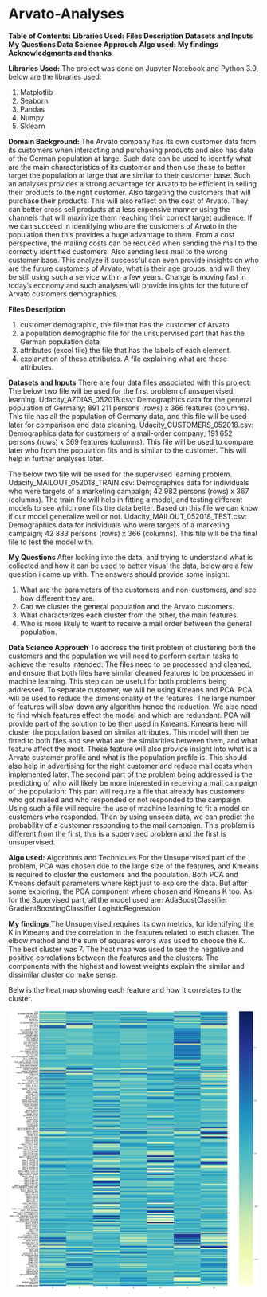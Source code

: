 # Arvato-Analyses
<b>Table of Contents:</b>
<b>Libraries Used:</b>
<b>Files Description</b>
<b> Datasets and Inputs</b>
<b> My Questions </b>
<b> Data Science Approuch</b>
<b>Algo used:</b>
<b>My findings</b>
<b>Acknowledgments and thanks</b>


<b>Libraries Used:</b>
The project was done on Jupyter Notebook and Python 3.0, below are the libraries used:
1. Matplotlib
2. Seaborn
3. Pandas
4. Numpy
5. Sklearn


<b>Domain Background:</b>
The Arvato company has its own customer data from its customers when interacting and purchasing products and also has data of the German population at large. Such data can be used to identify what are the main characteristics of its customer and then use these to better target the population at large that are similar to their customer base. Such an analyses provides a strong advantage for Arvato to be efficient in selling their products to the right customer. Also targeting the customers that will purchase their products.  This will also reflect on the cost of Arvato. They can better cross sell products at a less expensive manner using the channels that will maximize them reaching their correct target audience.
If we can succeed in identifying who are the customers of Arvato in the population then this provides a huge advantage to them. From a cost perspective, the mailing costs can be reduced when sending the mail to the correctly identified customers. Also sending less mail to the wrong customer base.  This analyze if successful can even provide insights on who are the future customers of Arvato, what is their age groups, and will they be still using such a service within a few years. Change is moving fast in today’s economy and such analyses will provide insights for the future of Arvato customers demographics. 


<b>Files Description</b>
1. customer demographic, the file that has the customer of Arvato
2. a population demographic file for the unsupervised part that has the German population data 
3. attributes (excel file) the file that has the labels of each element. 
4. explanation of these attributes. A file explaining what are these attributes. 

<b> Datasets and Inputs</b>
There are four data files associated with this project:
The below two file will be used for the first problem of unsupervised learning.
Udacity_AZDIAS_052018.csv: Demographics data for the general population of Germany; 891 211 persons (rows) x 366 features (columns). This file has all the population of Germany data, and this file will be used later for comparison and data cleaning. 
Udacity_CUSTOMERS_052018.csv: Demographics data for customers of a mail-order company; 191 652 persons (rows) x 369 features (columns). This file will be used to compare later who from the population fits and is similar to the customer. This will help in further analyses later.

The below two file will be used for the supervised learning problem.
Udacity_MAILOUT_052018_TRAIN.csv: Demographics data for individuals who were targets of a marketing campaign; 42 982 persons (rows) x 367 (columns). The train file will help in fitting a model, and testing different models to see which one fits the data better. Based on this file we can know if our model generalize well or not.
Udacity_MAILOUT_052018_TEST.csv: Demographics data for individuals who were targets of a marketing campaign; 42 833 persons (rows) x 366 (columns). This file will be the final file to test the model with.


<b> My Questions </b>
After looking into the data, and trying to understand what is collected and how it can be used to better visual the data,
below are a few question i came up with. The answers should provide some insight.

1. What are the parameters of the customers and non-customers, and see how different they are.
2. Can we cluster the general population and the Arvato customers.
3. What characterizes each cluster from the other, the main features.
4. Who is more likely to want to receive a mail order between the general population.

<b> Data Science Approuch</b>
To address the first problem of clustering both the customers and the population we will need to perform certain tasks to achieve the results intended:
The files need to be processed and cleaned, and ensure that both files have similar cleaned features to be processed in machine learning. This step can be useful for both problems being addressed.
To separate customer, we will be using Kmeans and PCA. PCA will be used to reduce the dimensionality of the features. The large number of features will slow down any algorithm hence the reduction. We also need to find which features effect the model and which are redundant. PCA will provide part of the solution to be then used in Kmeans. 
Kmeans here will cluster the population based on similar attributes. This model will then be fitted to both files and see what are the similarities between them, and what feature affect the most. These feature will also provide insight into what is a Arvato customer profile and what is the population profile is. This should also help in advertising for the right customer and reduce mail costs when implemented later. 
The second part of the problem being addressed is the predicting of who will likely be more interested in receiving a mail campaign of the population:
This part will require a file that already has customers who got mailed and who responded or not responded to the campaign. Using such a file will require the use of machine learning to fit a model on customers who responded. Then by using unseen data, we can predict the probability of a customer responding to the mail campaign. This problem is different from the first, this is a supervised problem and the first is unsupervised. 

<b>Algo used:</b>
Algorithms and Techniques
For the Unsupervised part of the problem, PCA was chosen due to the large size of the features, and Kmeans is required to cluster the customers and the population. Both PCA and Kmeans default parameters where kept just to explore the data. But after some exploring, the PCA component where chosen and Kmeans K too.
As for the Supervised part, all the model used are:
AdaBoostClassifier
GradientBoostingClassifier
LogisticRegression

<b>My findings</b>
The Unsupervised requires its own metrics, for identifying the K in Kmeans and the correlation in the features related to each cluster. 
The elbow method and the sum of squares errors was used to choose the K. The best cluster was 7.
The heat map was used to see the negative and positive correlations between the features and the clusters. 
The components with the highest and lowest weights explain the similar and dissimilar cluster do make sense.

Belw is the heat map showing each feature and how it correlates to the cluster. 

![Heat map](images/heat.png)









